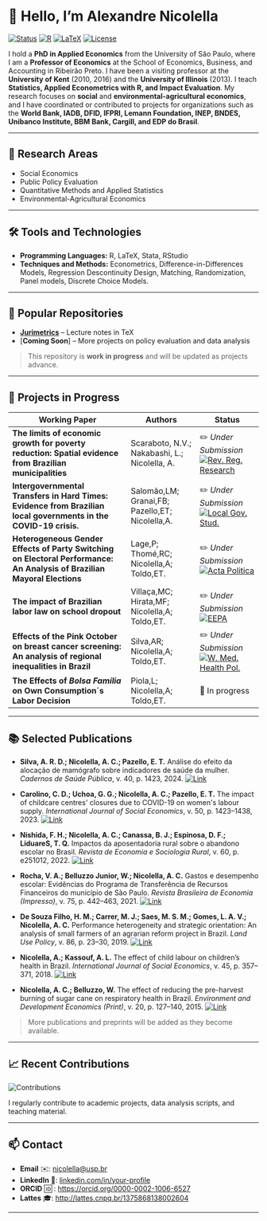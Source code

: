# 👋 Hello, I’m Alexandre Nicolella

[![Status](https://img.shields.io/badge/Status-Work%20in%20Progress-yellow)]()
[![R](https://img.shields.io/badge/R-%3E%3D4.0-orange)](https://www.r-project.org/)
[![LaTeX](https://img.shields.io/badge/LaTeX-Project-lightgrey)](https://www.latex-project.org/)
[![License](https://img.shields.io/badge/License-USP-green.svg)](LICENSE)

I hold a **PhD in Applied Economics** from the University of São Paulo, where I am a **Professor of Economics** at the School of Economics, Business, and Accounting in Ribeirão Preto. I have been a visiting professor at the **University of Kent** (2010, 2016) and the **University of Illinois** (2013). I teach **Statistics, Applied Econometrics with R, and Impact Evaluation**. My research focuses on **social** and **environmental-agricultural economics**, and I have coordinated or contributed to projects for organizations such as the **World Bank, IADB, DFID, IFPRI, Lemann Foundation, INEP, BNDES, Unibanco Institute, BBM Bank, Cargill, and EDP do Brasil**.


---

## 🔭 Research Areas

- Social Economics  
- Public Policy Evaluation  
- Quantitative Methods and Applied Statistics  
- Environmental-Agricultural Economics 

---

## 🛠 Tools and Technologies

- **Programming Languages:** R, LaTeX, Stata, RStudio  
- **Techniques and Methods:** Econometrics, Difference-in-Differences Models, Regression Descontinuity Design, Matching, Randomization, Panel models, Discrete Choice Models.  

---

## 📂 Popular Repositories

- [**Jurimetrics**](https://anicolella.github.io/jurimetria/) – Lecture notes in TeX  
- [**Coming Soon**] – More projects on policy evaluation and data analysis  

> This repository is **work in progress** and will be updated as projects advance.

---

## 🚀 Projects in Progress

| Working Paper | Authors | Status |
|---------|-----------|--------|
| **The limits of economic growth for poverty reduction: Spatial evidence from Brazilian municipalities** | Scaraboto, N.V.; Nakabashi, L.; Nicolella, A. | ✏️ *Under Submission* [![Rev. Reg. Research](https://img.shields.io/badge/Rev.%20Reg.%20Research-red)](https://link.springer.com/journal/10037) |
| **Intergovernmental Transfers in Hard Times: Evidence from Brazilian local governments in the COVID-19 crisis.** | Salomão,LM; Granai,FB; Pazello,ET;  Nicolella,A. | ✏️ *Under Submission*[![Local Gov. Stud.](https://img.shields.io/badge/Local%20Gov.%20Stud.-red)](https://www.tandfonline.com/journals/flgs20) |
| **Heterogeneous Gender Effects of Party Switching on Electoral Performance: An Analysis of Brazilian Mayoral Elections** | Lage,P; Thomé,RC; Nicolella,A; Toldo,ET. | ✏️ *Under Submission*[![Acta Politica](https://img.shields.io/badge/Acta%20Politica-red)](https://link.springer.com/journal/41269)| 
| **The impact of Brazilian labor law on school dropout** | Villaça,MC; Hirata,MF; Nicolella,A; Toldo,ET. | ✏️ *Under Submission*[![EEPA](https://img.shields.io/badge/EEPA-red)](https://journals.sagepub.com/home/epa) |
| **Effects of the Pink October on breast cancer screening: An analysis of regional inequalities in Brazil** | Silva,AR; Nicolella,A; Toldo,ET. | ✏️ *Under Submission*[![W. Med. Health Pol.](https://img.shields.io/badge/W.%20Med.%20Health%20Pol..-red)](https://onlinelibrary.wiley.com/journal/19484682) |
| **The Effects of *Bolsa Família* on Own Consumption´s Labor Decision** | Piola,L; Nicolella,A; Toldo,ET. | 🔄 In progress |

---

## 📚 Selected Publications

- **Silva, A. R. D.; Nicolella, A. C.; Pazello, E. T.** Análise do efeito da alocação de mamógrafo sobre indicadores de saúde da mulher. *Cadernos de Saúde Pública*, v. 40, p. 1423, 2024. [![Link](https://img.shields.io/badge/Access-Article-blue)](https://www.scielo.br/j/csp/a/vXkf5RWGRBfDK9d44D3BT5Q/?format=html&lang=pt)
 

- **Carolino, C. D.; Uchoa, G. G.; Nicolella, A. C.; Pazello, E. T.** The impact of childcare centres' closures due to COVID-19 on women's labour supply. *International Journal of Social Economics*, v. 50, p. 1423–1438, 2023.  [![Link](https://img.shields.io/badge/Access-Article-blue)](https://www.scielo.br/j/csp/a/vXkf5RWGRBfDK9d44D3BT5Q/?format=html&lang=pt)

- **Nishida, F. H.; Nicolella, A. C.; Canassa, B. J.; Espinosa, D. F.; LiduareS, T. Q.** Impactos da aposentadoria rural sobre o abandono escolar no Brasil. *Revista de Economia e Sociologia Rural*, v. 60, p. e251012, 2022.  [![Link](https://img.shields.io/badge/Access-Article-blue)](https://www.scielo.br/j/csp/a/vXkf5RWGRBfDK9d44D3BT5Q/?format=html&lang=pt)

- **Rocha, V. A.; Belluzzo Junior, W.; Nicolella, A. C.** Gastos e desempenho escolar: Evidências do Programa de Transferência de Recursos Financeiros do município de São Paulo. *Revista Brasileira de Economia (Impresso)*, v. 75, p. 442–463, 2021. [![Link](https://img.shields.io/badge/Access-Article-blue)](https://periodicos.fgv.br/rbe/article/view/64606) 

- **De Souza Filho, H. M.; Carrer, M. J.; Saes, M. S. M.; Gomes, L. A. V.; Nicolella, A. C.** Performance heterogeneity and strategic orientation: An analysis of small farmers of an agrarian reform project in Brazil. *Land Use Policy*, v. 86, p. 23–30, 2019. [![Link](https://img.shields.io/badge/Access-Article-blue)](https://www.sciencedirect.com/science/article/abs/pii/S0264837718309141) 

- **Nicolella, A.; Kassouf, A. L.** The effect of child labour on children’s health in Brazil. *International Journal of Social Economics*, v. 45, p. 357–371, 2018. [![Link](https://img.shields.io/badge/Access-Article-blue)](https://www.sciencedirect.com/org/science/article/abs/pii/S030682931800126X) 

- **Nicolella, A. C.; Belluzzo, W.** The effect of reducing the pre-harvest burning of sugar cane on respiratory health in Brazil. *Environment and Development Economics (Print)*, v. 20, p. 127–140, 2015. [![Link](https://img.shields.io/badge/Access-Article-blue)](https://www.cambridge.org/core/journals/environment-and-development-economics/article/abs/effect-of-reducing-the-preharvest-burning-of-sugar-cane-on-respiratory-health-in-brazil/3146568B86B51E6A8A8410DDB45620DD)

> More publications and preprints will be added as they become available.

---

## 📈 Recent Contributions

![Contributions](https://img.shields.io/badge/Contributions-61-green)  

I regularly contribute to academic projects, data analysis scripts, and teaching material.

---

## 📫 Contact

- **Email** ✉️: nicolella@usp.br  
- **LinkedIn** 🔗: [linkedin.com/in/your-profile](https://www.linkedin.com)  
- **ORCID** 🆔 :  https://orcid.org/0000-0002-1006-6527
- **Lattes** 🎓: http://lattes.cnpq.br/1375868138002604

---

